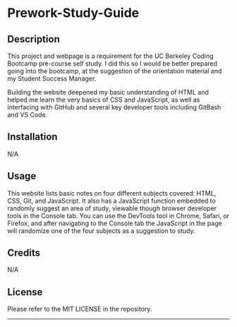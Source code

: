 # Prework-Study-Guide

## Description

This project and webpage is a requirement for the UC Berkeley Coding Bootcamp pre-course self study. I did this so I would be better prepared going into the bootcamp, at the suggestion of the orientation material and my Student Success Manager.

Building the website deepened my basic understanding of HTML and helped me learn the very basics of CSS and JavaScript, as well as interfacing with GitHub and several key developer tools including GitBash and VS Code.


## Installation

N/A

## Usage

This website lists basic notes on four different subjects covered: HTML, CSS, Git, and JavaScript. It also has a JavaScript function embedded to randomly suggest an area of study, viewable though browser developer tools in the Console tab. You can use the DevTools tool in Chrome, Safari, or Firefox, and after navigating to the Console tab the JavaScript in the page will randomize one of the four subjects as a suggestion to study.


## Credits

N/A

## License

Please refer to the MIT LICENSE in the repository.


---


